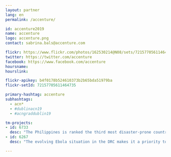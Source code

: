 ```yaml
---
layout: partner
lang: en
permalink: /accenture/

id: accenture2019
name: accenture
logo: accenture.png
contact: sabrina.bals@accenture.com

flickr: https://www.flickr.com/photos/162530214@N08/sets/72157705611464735/
twitter: https://twitter.com/accenture
facebook: https://www.facebook.com/accenture
hoursname:
hourslink:

flickr-apikey: b4f0178b524610373b2b65bda51979ba
flickr-setId: 72157705611464735

primary-hashtag: accenture
subhashtags:
  - acn*
  - #dublinacn19
  - #acngraddublin19

tm-projects:
- id: 6733
  desc: "The Philippines is ranked the third most disaster-prone country in the world, consistently experiencing natural disasters like typhoons, earthquakes, and volcanic eruptions. Currently, many disaster-prone communities within the Philippines are poorly mapped, making it difficult to both prepare for and respond to natural disasters."
- id: 6267
  desc: "The evolving Ebola situation in the DRC makes it a priority to map all tracks, pathways, health facilities and other infrastructure in towns and villages serving the borders. There is a severe lack of up-to-date and detailed maps of this area available to those involved in the fight to contain the potential outbreak."

---
```

